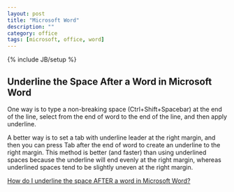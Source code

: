 ```yaml
---
layout: post
title: "Microsoft Word"
description: ""
category: office
tags: [microsoft, office, word]
---
```

{% include JB/setup %}

## Underline the Space After a Word in Microsoft Word

One way is to type a non-breaking space (Ctrl+Shift+Spacebar) at the end of the line, select from the end of word to the end of the line, and then apply underline. 

A better way is to set a tab with underline leader at the right margin, and then you can press Tab after the end of word to create an underline to the right margin. This method is better (and faster) than using underlined spaces because the underline will end evenly at the right margin, whereas underlined spaces tend to be slightly uneven at the right margin.

[How do I underline the space AFTER a word in Microsoft Word?](https://ca.answers.yahoo.com/question/index?qid=20080729233143AAB8cIg)

